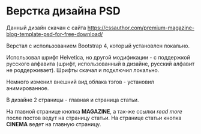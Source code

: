 # Верстка дизайна PSD

Данный дизайн скачан с сайта https://cssauthor.com/premium-magazine-blog-template-psd-for-free-download/

Верстал с использованием Bootstrap 4, который установлен локально.

Использовал шрифт Helvetica, но другой модификации - с поддержкой русского алфавита (шрифт, использованный в дизайне, русский алфавит не роддерживает). Шрифты скачал и подключил локально.

Немного изменил внешний вид облака тэгов - установил анимированное. 

В дизайне 2 страницы - главная и страница статьи.

На главной странице кнопка **MAGAZINE**, а так-же ссылки *read more* после постов ведут на страницу статьи.
На странице статьи кнопка **CINEMA** ведет на главную страницу.